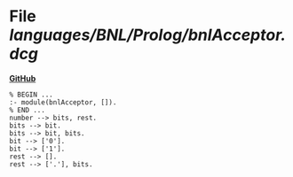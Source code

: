 # File _languages/BNL/Prolog/bnlAcceptor.dcg_
**[GitHub](https://github.com/softlang/yas/blob/master/languages/BNL/Prolog/bnlAcceptor.dcg)**
```
% BEGIN ...
:- module(bnlAcceptor, []).
% END ...
number --> bits, rest.
bits --> bit.  
bits --> bit, bits.
bit --> ['0'].
bit --> ['1'].
rest --> [].
rest --> ['.'], bits.
```
